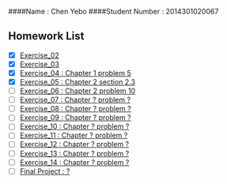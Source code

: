 ####Name : Chen Yebo
####Student Number : 2014301020067
## Homework List
* [x] [Exercise_02](https://github.com/whucyb/computational_physics_N2014301020067/blob/master/Exercise_02/Exercise_02.md)
* [x] [Exercise_03](https://github.com/whucyb/computational_physics_N2014301020067/blob/master/Exercise_03/Exercise_03.md)
* [x] [Exercise_04 : Chapter 1 problem 5](https://github.com/whucyb/computational_physics_N2014301020067/blob/master/Exercise_04/Exercise_04.md)
* [x] [Exercise_05 : Chapter 2 section 2.3](https://github.com/whucyb/computational_physics_N2014301020067/blob/master/Exercise_05/Exercise_05.md)
* [ ] [Exercise_06 : Chapter 2 problem 10](https://github.com/whucyb/computational_physics_N2014301020067/blob/master/Exercise_06/Exercise_06.md)
* [ ] [Exercise_07 : Chapter ? problem ?]()
* [ ] [Exercise_08 : Chapter ? problem ?]()
* [ ] [Exercise_09 : Chapter ? problem ?]()
* [ ] [Exercise_10 : Chapter ? problem ?]()
* [ ] [Exercise_11 : Chapter ? problem ?]()
* [ ] [Exercise_12 : Chapter ? problem ?]()
* [ ] [Exercise_13 : Chapter ? problem ?]()
* [ ] [Exercise_14 : Chapter ? problem ?]()
* [ ] [Final Project : ?]()
